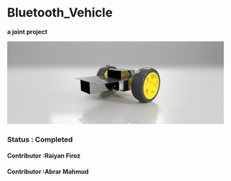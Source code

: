 # Bluetooth_Vehicle
**a joint project**

![github-small](https://github.com/AbrarMahmud/Bluetooth_Vehicle/blob/main/Vehicle_Renders/render5.png)
<h3>Status : Completed</h3>
<h4>Contributor   :Raiyan Firoz</h4>
<h4>Contributor   :Abrar Mahmud</h4>
